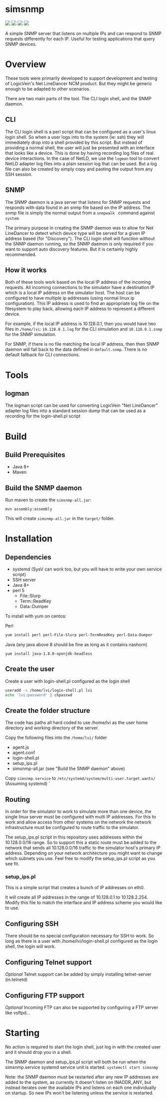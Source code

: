 # simsnmp

[![][Build Status img]][Build Status]
[![][license img]][license]
[![][Maven Central img]][Maven Central]
[![][Javadocs img]][Javadocs]

A simple SNMP server that listens on multiple IPs and can respond to SNMP requests differently for each IP. Useful for testing applications that query SNMP devices.

# Overview

These tools were primarily developed to support development and testing of LogicVein's Net LineDancer NCM product. But they might be generic enough to be adapted to other scenarios.

There are two main parts of the tool. The CLI login shell, and the SNMP daemon.

## CLI
The CLI login shell is a perl script that can be configured as a user's linux login shell. So when a user logs into to the system (ie: ssh) they will immediately drop into a shell provided by this script. But instead of providing a normal shell, the user will just be presented with an interface that looks like a device. This is done by having recording log files of real device interactions. In the case of NetLD, we use the `logman` tool to convert NetLD adapter log files into a plain session log that can be used. But a log file can also be created by simply copy and pasting the output from any SSH session.

## SNMP

The SNMP daemon is a java server that listens for SNMP requests and responds with data found in an snmp file based on the IP address. The snmp file is simply the normal output from a `snmpwalk ` command against `system`.

The primary purpose in creating the SNMP daemon was to allow for Net LineDancer to detect which device type will be served for a given IP address based (for "Discovery"). The CLI login shell will function without the SNMP daemon running, so the SNMP daemon is only required if you want to support auto discovery features. But it is certainly highly recommended.

## How it works

Both of these tools work based on the local IP address of the incoming requests.  All incoming connections to the simulator have a destination IP which is a local IP address on the simulator host. The host can be configured to have multiple ip addresses (using normal linux ip configuration). This IP address is used to find an appropriate log file on the filesystem to play back, allowing each IP address to represent a different device.

For example, if the local IP address is 10.128.0.1, then you would have two files in `/home/lvi`: `10.128.0.1.log` for the CLI simulation and `10.128.0.1.snmp` for the SNMP simulation.

For SNMP, if there is no file matching the local IP address, then then SNMP daemon will fall back to the data defined in `default.snmp`. There is no default fallback for CLI connections.

# Tools

## logman

The logman script can be used for converting LogicVein "Net LineDancer" adapter log files into a standard session dump that can be used as a recording for the login-shell.pl script

# Build

## Build Prerequisites

* Java 8+
* Maven

## Build the SNMP daemon

Run maven to create the `simsnmp-all.jar`:
```
mvn assembly:assembly
```

This will create `simsnmp-all.jar` in the `target/` folder.

# Installation

## Dependencies
* systemd (SysV can work too, but you will have to write your own service script)
* SSH server
* Java 8+
* perl 5
    * File::Slurp
    * Term::ReadKey
    * Data::Dumper

To install with yum on centos:

Perl
```bash
yum install perl perl-File-Slurp perl-TermReadKey perl-Data-Dumper
```

Java (any java above 8 should be fine as long as it contains nashorn)
```
yum install java-1.8.0-openjdk-headless
```

## Create the user

Create a user with login-shell.pl configured as the login shell
```bash
useradd -s /home/lvi/login-shell.pl lvi
echo 'lvi:password' | chpasswd
```

## Create the folder structure

The code has paths all hard coded to use /home/lvi as the user home directory and working directory of the server.

Copy the following files into the `/home/lvi/` folder
* agent.js
* agent.conf
* login-shell.pl
* setup_ips.pl
* simsnmp-all.jar (see "Build the SNMP daemon" above)

Copy `simsnmp.service` to `/etc/systemd/system/multi-user.target.wants/`
(Assuming systemd)
`
## Routing

In order for the simulator to work to simulate more than one device, the single linux server must be configured with multi IP addresses. For this to work and allow access from other systems on the network the network infrastructure must be configured to route traffic to the simulator.

The setup_ips.pl script in this repository uses addresses within the 10.128.0.0/16 range. So to support this a static route must be added to the network that sends all 10.128.0.0/16 traffic to the simulator host's primary IP address. Depending on your network architecture you might want to change which subnets you use. Feel free to modify the setup_ips.pl script as you see fit.

### setup_ips.pl

This is a simple script that creates a bunch of IP addresses on eth0.

It will create all IP addresses in the range of 10.128.0.1 to 10.128.2.254. Modify this file to match the interface and IP address scheme you would like to use.


## Configuring SSH

There should be no special configuration necessary for SSH to work. So long as there is a user with /home/lvi/login-shell.pl configured as the login shell, the login will work.

## Configuring Telnet support
*Optional*
Telnet support can be added by simply installing telnet-server (in.telnetd)

## Configuring FTP support
*Optional*
Incoming FTP can also be supported by configuring a FTP server like vsftpd...

# Starting

No action is required to start the login shell, just log in with the created user and it should drop you in a shell.

The SNMP daemon and setup_ips.pl script will both be run when the simsnmp.service systemd service unit is started. `systemctl start simsnmp`

Note: the SNMP daemon must be restarted after any new IP addresses are added to the system, as currently it doesn't listen on INADDR_ANY, but instead iterates over the available IPs and listens on each one individually on startup. So new IPs won't be listening unless the service is restarted.

[Build Status]:https://travis-ci.org/lfbayer/simsnmp
[Build Status img]:https://travis-ci.org/lfbayer/simsnmp.svg?branch=master

[license]:LICENSE
[license img]:https://img.shields.io/badge/license-Apache%202-blue.svg
   
[Maven Central]:https://maven-badges.herokuapp.com/maven-central/com.lbayer/simsnmp
[Maven Central img]:https://maven-badges.herokuapp.com/maven-central/com.lbayer/simsnmp/badge.svg
   
[Javadocs]:http://javadoc.io/doc/com.lbayer/simsnmp
[Javadocs img]:http://javadoc.io/badge/com.lbayer/simsnmp.svg
 